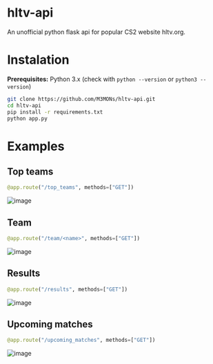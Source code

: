 # hltv-api
An unofficial python flask api for popular CS2 website hltv.org.

# Instalation
**Prerequisites:** Python 3.x (check with `python --version` or `python3 --version`)

```bash
git clone https://github.com/M3MONs/hltv-api.git
cd hltv-api
pip install -r requirements.txt
python app.py
```

# Examples 
## Top teams
```python
@app.route("/top_teams", methods=["GET"])
```
![image](https://github.com/M3MONs/hltv-api/assets/67465063/d9c56b83-4037-40f6-94ff-67f4d6df7be1)

## Team
```python
@app.route("/team/<name>", methods=["GET"])
```
![image](https://github.com/M3MONs/hltv-api/assets/67465063/b240e586-f116-4e47-bb83-8cbbcbdf7296)

## Results
```python
@app.route("/results", methods=["GET"])
```
![image](https://github.com/M3MONs/hltv-api/assets/67465063/fc70a2ad-f872-4609-a957-d4ada8fc03a0)

## Upcoming matches
```python
@app.route("/upcoming_matches", methods=["GET"])
```
![image](https://github.com/M3MONs/hltv-api/assets/67465063/df278720-4ba6-4375-8676-711cf517de78)
